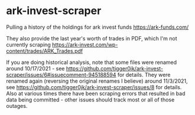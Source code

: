 # ark-invest-scraper
Pulling a history of the holdings for ark invest funds https://ark-funds.com/

They also provide the last year's worth of trades in PDF, which I'm not currently scraping https://ark-invest.com/wp-content/trades/ARK_Trades.pdf

If you are doing historical analysis, note that some files were renamed around 10/17/2021 - see https://github.com/tigger0jk/ark-invest-scraper/issues/6#issuecomment-945188594 for details. They were renamed again (reversing the original renames I believe) around 11/3/2021, see https://github.com/tigger0jk/ark-invest-scraper/issues/8 for details. Also at various times there have been scraping errors that resulted in bad data being committed - other issues should track most or all of those outages. 
